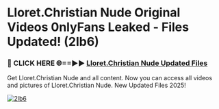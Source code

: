 # Lloret.Christian Nude Original Videos 0nlyFans Leaked - Files Updated! (2lb6)

<h3>🔴 CLICK HERE 🌐==►► <a href="https://tinyurl.com/5h6xmrr3" rel="nofollow">Lloret.Christian Nude Updated Files</a></h3>

Get Lloret.Christian Nude and all content. Now you can access all videos and pictures of Lloret.Christian Nude. New Updated Files 2025!

[![2lb6](https://i.imgur.com/KVD873Z.gif)](https://tinyurl.com/5h6xmrr3)
